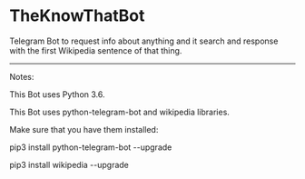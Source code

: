 # TheKnowThatBot

Telegram Bot to request info about anything and it search and response with the first Wikipedia sentence of that thing.

-------------------------------------------------------------------------------------------------------------------------

Notes:

This Bot uses Python 3.6.



This Bot uses python-telegram-bot and wikipedia libraries.

Make sure that you have them installed:

pip3 install python-telegram-bot --upgrade

pip3 install wikipedia --upgrade

